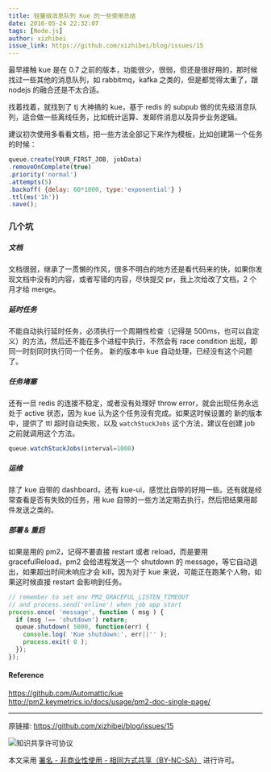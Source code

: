 ```yaml
---
title: 轻量级消息队列 Kue 的一些使用总结
date: 2016-05-24 22:32:07
tags: [Node.js]
author: xizhibei
issue_link: https://github.com/xizhibei/blog/issues/15
---
```

最早接触 kue 是在 0.7 之前的版本，功能很少，很弱，但还是很好用的，那时候找过一些其他的消息队列，如 rabbitmq，kafka 之类的，但是都觉得太重了，跟 nodejs 的融合还是不太合适。

找着找着，就找到了 tj 大神搞的 kue，基于 redis 的 subpub 做的优先级消息队列，适合做一些离线任务，比如统计运算、发邮件消息以及异步业务逻辑。

建议初次使用多看看文档，把一些方法全部记下来作为模板，比如创建第一个任务的时候：

``` js
queue.create(YOUR_FIRST_JOB, jobData)
.removeOnComplete(true)
.priority('normal')
.attempts(5)
.backoff( {delay: 60*1000, type:'exponential'} )
.ttl(ms('1h'))
.save();
```
### 几个坑
##### 文档

文档很弱，继承了一贯懒的作风，很多不明白的地方还是看代码来的快，如果你发现文档中没有的内容，或者写错的内容，尽快提交 pr，我上次给改了文档，2 个月才给 merge。
##### 延时任务

不能自动执行延时任务，必须执行一个周期性检查（记得是 500ms，也可以自定义）的方法，然后还不能在多个进程中执行，不然会有 race condition 出现，即同一时刻同时执行同一个任务。
新的版本中 kue 自动处理，已经没有这个问题了。
##### 任务堵塞

还有一旦 redis 的连接不稳定，或者没有处理好 throw error，就会出现任务永远处于 active 状态，因为 kue 认为这个任务没有完成。如果这时候设置的
新的版本中，提供了 ttl 超时自动失败，以及 `watchStuckJobs` 这个方法，建议在创建 job 之前就调用这个方法。

``` js
queue.watchStuckJobs(interval=1000)
```
##### 运维

除了 kue 自带的 dashboard，还有 kue-ui，感觉比自带的好用一些。还有就是经常查看是否有失败的任务，用 kue 自带的一些方法定期去执行，然后把结果用邮件发送之类的。
##### 部署 & 重启

如果是用的 pm2，记得不要直接 restart 或者 reload，而是要用 gracefulReload，pm2 会给进程发送一个 shutdown 的 message，等它自动退出，如果超出时间未响应才会 kill，因为对于 kue 来说，可能正在跑某个人物，如果这时候直接 restart 会影响到任务。

``` js
// remember to set env PM2_GRACEFUL_LISTEN_TIMEOUT
// and process.send('online') when job app start
process.once( 'message', function ( msg ) {
  if (msg !== 'shutdown') return;
  queue.shutdown( 5000, function(err) {
    console.log( 'Kue shutdown:', err||'' );
    process.exit( 0 );
  });
});
```
#### Reference

https://github.com/Automattic/kue
http://pm2.keymetrics.io/docs/usage/pm2-doc-single-page/


***
原链接: https://github.com/xizhibei/blog/issues/15

![知识共享许可协议](https://i.creativecommons.org/l/by-nc-sa/4.0/88x31.png "署名 - 非商业性使用 - 相同方式共享（BY-NC-SA）")

本文采用 [署名 - 非商业性使用 - 相同方式共享（BY-NC-SA）](https://creativecommons.org/licenses/by-nc-sa/4.0/deed.zh) 进行许可。
